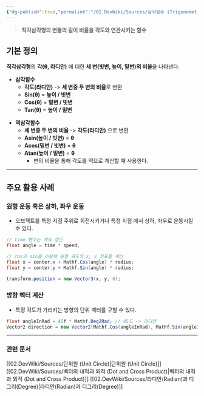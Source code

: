```yaml
---
{"dg-publish":true,"permalink":"/02.DevWiki/Sources/삼각함수 (Trigonometric Functions)/","noteIcon":""}
---
```


> **직각삼각형의 변들의 길이 비율을 각도와 연관시키는 함수**
## 기본 정의

**직각삼각형**의 **각(θ, 라디안)** 에 대한 **세 변(빗변, 높이, 밑변)의 비율**을 나타낸다.

* **삼각함수**
	* **각도(라디안)** -> **세 변중 두 변의 비율**로 변환
	- **Sin(θ)** = **높이 / 빗변**
	- **Cos(θ)** = **밑변 / 빗변**
	- **Tan(θ)** = **높이 / 밑변**
- **역삼각함수**
	- **세 변중 두 변의 비율** -> **각도(라디안)** 으로 변환
	- **Asin(높이 / 빗변)** = **θ**
	- **Acos(밑변 / 빗변)** = **θ**
	- **Atan(높이 / 밑변)** = **θ**
		- 변의 비율을 통해 각도를 역으로 계산할 때 사용한다.

---

## 주요 활용 사례

### 원형 운동 혹은 상하, 좌우 운동
* 오브젝트를 특정 지점 주위로 회전시키거나 특정 지점 에서 상하, 좌우로 운동시킬 수 있다.

```csharp
// time 변수는 계속 갱신
float angle = time * speed;

// cos과 sin을 이용해 원형 궤도의 x, y 좌표를 계산
float x = center.x + Mathf.Cos(angle) * radius;
float y = center.y + Mathf.Sin(angle) * radius;

transform.position = new Vector3(x, y, 0);
```

### 방향 벡터 계산
* 특정 각도가 가리키는 방향의 단위 벡터를 구할 수 있다.

```csharp
float angleInRad = 45f * Mathf.Deg2Rad; // 45도 -> 라디안
Vector2 direction = new Vector2(Mathf.Cos(angleInRad), Mathf.Sin(angleInRad));
```

---
### 관련 문서
[[02.DevWiki/Sources/단위원 (Unit Circle)\|단위원 (Unit Circle)]]
[[02.DevWiki/Sources/벡터의 내적과 외적 (Dot and Cross Product)\|벡터의 내적과 외적 (Dot and Cross Product)]]
[[02.DevWiki/Sources/라디안(Radian)과 디그리(Degree)\|라디안(Radian)과 디그리(Degree)]]